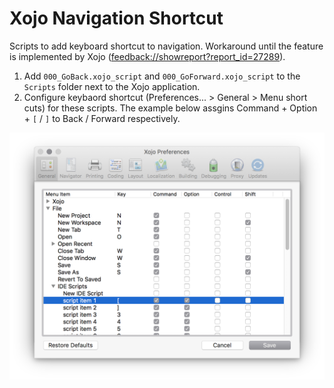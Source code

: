 # Xojo Navigation Shortcut

Scripts to add keyboard shortcut to navigation.
Workaround until the feature is implemented by Xojo (<feedback://showreport?report_id=27289>).

1. Add `000_GoBack.xojo_script` and `000_GoForward.xojo_script` to the `Scripts` folder next to the Xojo application.
2. Configure keybaord shortcut (Preferences... > General > Menu short cuts) for these scripts.
   The example below assgins Command + Option + `[` / `]` to Back / Forward respectively.

![Menu short cuts](menu_short_cuts.png)
